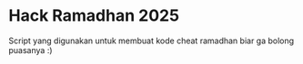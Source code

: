 # Hack Ramadhan 2025

Script yang digunakan untuk membuat kode cheat ramadhan biar ga bolong puasanya :)
